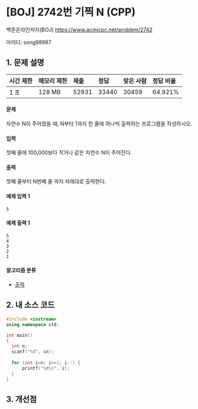 # [BOJ] 2742번 기찍 N (CPP)

백준온라인저지(BOJ) https://www.acmicpc.net/problem/2742

아이디: song98987



## 1. 문제 설명

| 시간 제한 | 메모리 제한 | 제출  | 정답  | 맞은 사람 | 정답 비율 |
| :-------- | :---------- | :---- | :---- | :-------- | :-------- |
| 1 초      | 128 MB      | 52931 | 33440 | 30459     | 64.921%   |

#### 문제

자연수 N이 주어졌을 때, N부터 1까지 한 줄에 하나씩 출력하는 프로그램을 작성하시오.

#### 입력

첫째 줄에 100,000보다 작거나 같은 자연수 N이 주어진다.

#### 출력

첫째 줄부터 N번째 줄 까지 차례대로 출력한다.



#### 예제 입력 1

```
5
```

#### 예제 출력 1

```
5
4
3
2
1
```



#### 알고리즘 분류

- [출력](https://www.acmicpc.net/problem/tag/출력)



## 2. 내 소스 코드

```C++
#include <iostream>
using namespace std;

int main()
{
  int n;
  scanf("%d", &n);
  
  for (int i=n; i>=1; i--) {
      printf("%d\n", i);
  }
}
```



## 3. 개선점

